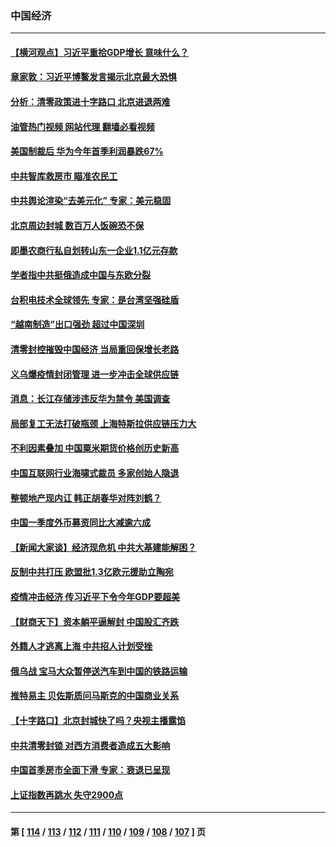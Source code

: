 ### 中国经济
---
#### [【横河观点】习近平重拾GDP增长 意味什么？](../../pages/ncid283/n13722847.md?04291245) 
#### [章家敦：习近平博鳌发言揭示北京最大恐惧](../../pages/ncid283/n13722777.md?04291245) 
#### [分析：清零政策进十字路口 北京进退两难](../../pages/ncid283/n13722760.md?04291245) 
#### [油管热门视频 网站代理 翻墙必看视频](http://209.222.30.114:81/youtube.html?04291245)
#### [美国制裁后 华为今年首季利润暴跌67%](../../pages/ncid283/n13722751.md?04291245) 
#### [中共智库救房市 瞄准农民工](../../pages/ncid283/n13722658.md?04291245) 
#### [中共舆论渲染“去美元化” 专家：美元稳固](../../pages/ncid283/n13722637.md?04291245) 
#### [北京周边封城 数百万人饭碗恐不保](../../pages/ncid283/n13722560.md?04291245) 
#### [即墨农商行私自划转山东一企业1.1亿元存款](../../pages/ncid283/n13722357.md?04291245) 
#### [学者指中共挺俄造成中国与东欧分裂](../../pages/ncid283/n13722249.md?04291245) 
#### [台积电技术全球领先 专家：是台湾坚强硅盾](../../pages/ncid283/n13722234.md?04291245) 
#### [“越南制造”出口强劲 超过中国深圳](../../pages/ncid283/n13722236.md?04291245) 
#### [清零封控摧毁中国经济 当局重回保增长老路](../../pages/ncid283/n13721951.md?04291245) 
#### [义乌爆疫情封闭管理 进一步冲击全球供应链](../../pages/ncid283/n13721924.md?04291245) 
#### [消息：长江存储涉违反华为禁令 美国调查](../../pages/ncid283/n13721928.md?04291245) 
#### [局部复工无法打破瓶颈 上海特斯拉供应链压力大](../../pages/ncid283/n13721889.md?04291245) 
#### [不利因素叠加 中国粟米期货价格创历史新高](../../pages/ncid283/n13721886.md?04291245) 
#### [中国互联网行业海啸式裁员 多家创始人隐退](../../pages/ncid283/n13721870.md?04291245) 
#### [整顿地产现内讧 韩正胡春华对阵刘鹤？](../../pages/ncid283/n13721863.md?04291245) 
#### [中国一季度外币募资同比大减逾六成](../../pages/ncid283/n13721868.md?04291245) 
#### [【新闻大家谈】经济现危机 中共大基建能解困？](../../pages/ncid283/n13721784.md?04291245) 
#### [反制中共打压 欧盟批1.3亿欧元援助立陶宛](../../pages/ncid283/n13721708.md?04291245) 
#### [疫情冲击经济 传习近平下令今年GDP要超美](../../pages/ncid283/n13721445.md?04291245) 
#### [【财商天下】资本躺平逼解封 中国股汇齐跌](../../pages/ncid283/n13721272.md?04291245) 
#### [外籍人才逃离上海 中共招人计划受挫](../../pages/ncid283/n13721184.md?04291245) 
#### [俄乌战 宝马大众暂停送汽车到中国的铁路运输](../../pages/ncid283/n13721133.md?04291245) 
#### [推特易主 贝佐斯质问马斯克的中国商业关系](../../pages/ncid283/n13721162.md?04291245) 
#### [【十字路口】北京封城快了吗？央视主播露馅](../../pages/ncid283/n13721080.md?04291245) 
#### [中共清零封锁 对西方消费者造成五大影响](../../pages/ncid283/n13721086.md?04291245) 
#### [中国首季房市全面下滑 专家：衰退已呈现](../../pages/ncid283/n13720590.md?04291245) 
#### [上证指数再跳水 失守2900点](../../pages/ncid283/n13720935.md?04291245) 

---
#### 第 [ [114](./114.md?04291245) / [113](./113.md?04291245) / [112](./112.md?04291245) / [111](./111.md?04291245) / [110](./110.md?04291245) / [109](./109.md?04291245) / [108](./108.md?04291245) / [107](./107.md?04291245) ] 页
